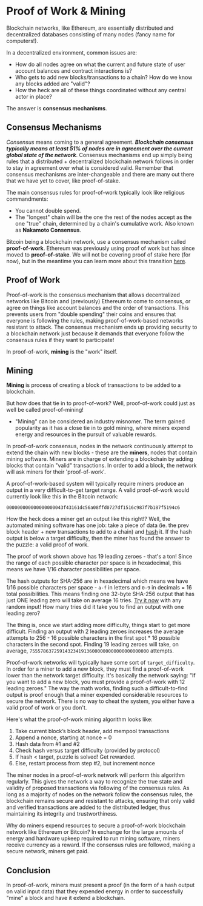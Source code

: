 # Proof of Work & Mining

Blockchain networks, like Ethereum, are essentially distributed and decentralized databases consisting of many nodes (fancy name for computers!).

In a decentralized environment, common issues are:
- How do all nodes agree on what the current and future state of user account balances and contract interactions is?
- Who gets to add new blocks/transactions to a chain? How do we know any blocks added are "valid"?
- How the heck are all of these things coordinated without any central actor in place?

The answer is **consensus mechanisms**.

## Consensus Mechanisms

*Consensus* means coming to a general agreement. _**Blockchain consensus typically means at least 51% of nodes are in agreement over the current global state of the network**_. Consensus mechanisms end up simply being rules that a distributed + decentralized blockchain network follows in order to stay in agreement over what is considered valid. Remember that consensus mechanisms are inter-changeable and there are many out there that we have yet to cover, like proof-of-stake.

The main consensus rules for proof-of-work typically look like religious commandments:

- You cannot double spend.
- The "longest" chain will be the one the rest of the nodes accept as the one "true" chain, determined by a chain's cumulative work. Also known as **Nakamoto Consensus**.

Bitcoin being a blockchain network, use a consensus mechanism called **proof-of-work**. Ethereum was previously using proof of work but has since moved to **proof-of-stake**. We will not be covering proof of stake here (for now), but in the meantime you can learn more about this transition [here](https://www.alchemy.com/overviews/ethereum-2-0-your-guide-for-2022#transitioning-to-proof-of-stake-2).

## Proof of Work

Proof-of-work is the consensus mechanism that allows decentralized networks like Bitcoin and (previously) Ethereum to come to consensus, or agree on things like account balances and the order of transactions. This prevents users from "double spending" their coins and ensures that everyone is following the rules, making proof-of-work-based networks resistant to attack. The consensus mechanism ends up providing security to a blockchain network just because it demands that everyone follow the consensus rules if they want to participate!

In proof-of-work, **mining** is the "work" itself.

## Mining

**Mining** is process of creating a block of transactions to be added to a blockchain.

But how does that tie in to proof-of-work? Well, proof-of-work could just as well be called proof-of-mining!

- "Mining" can be considered an industry misnomer. The term gained popularity as it has a close tie in to gold mining, where miners expend energy and resources in the pursuit of valuable rewards.

In proof-of-work consensus, nodes in the network continuously attempt to extend the chain with new blocks - these are the **miners**, nodes that contain mining software. Miners are in charge of extending a blockchain by adding blocks that contain "valid" transactions. In order to add a block, the network will ask miners for their 'proof-of-work'.

A proof-of-work-based system will typically require miners produce an output in a very difficult-to-get target range. A valid proof-of-work would currently look like this in the Bitcoin network:

```
000000000000000000043f43161dc56a08ffd0727df1516c987f7b187f5194c6
```

How the heck does a miner get an output like this right!? Well, the automated mining software has one job: take a piece of data (ie. the prev block header + new transactions to add to a chain) and [hash](https://emn178.github.io/online-tools/sha256.html) it. If the hash output is below a target difficulty, then the miner has found the answer to the puzzle: a valid proof of work.

The proof of work shown above has 19 leading zeroes - that's a ton! Since the range of each possible character per space is in hexadecimal, this means we have 1/16 character possibilities per space.

The hash outputs for SHA-256 are in hexadecimal which means we have 1/16 possible characters per space - `a-f` in letters and `0-9` in decimals = 16 total possibilities. This means finding one 32-byte SHA-256 output that has just ONE leading zero will take on average 16 tries. [Try it now](https://emn178.github.io/online-tools/sha256.html) with any random input! How many tries did it take you to find an output with one leading zero?

The thing is, once we start adding more difficulty, things start to get more difficult. Finding an output with 2 leading zeroes increases the average attempts to 256 - 16 possible characters in the first spot * 16 possible characters in the second spot. Finding 19 leading zeroes will take, on average, `75557863725914323419136000000000000000000000` attempts.

Proof-of-work networks will typically have some sort of `target_difficulty`. In order for a miner to add a new block, they must find a proof-of-work lower than the network target difficulty. It's basically the network saying: "If you want to add a new block, you must provide a proof-of-work with 12 leading zeroes." The way the math works, finding such a difficult-to-find output is proof enough that a miner expended considerable resources to secure the network. There is no way to cheat the system, you either have a valid proof of work or you don't.

Here's what the proof-of-work mining algorithm looks like:

1. Take current block’s block header, add mempool transactions
2. Append a nonce, starting at nonce = 0
3. Hash data from #1 and #2
4. Check hash versus target difficulty (provided by protocol)
5. If hash < target, puzzle is solved! Get rewarded.
6. Else, restart process from step #2, but increment nonce 

The miner nodes in a proof-of-work network will perform this algorithm regularly. This gives the network a way to recognize the true state and validity of proposed transactions via following of the consensus rules. As long as a majority of nodes on the network follow the consensus rules, the blockchain remains secure and resistant to attacks, ensuring that only valid and verified transactions are added to the distributed ledger, thus maintaining its integrity and trustworthiness.

Why do miners expend resources to secure a proof-of-work blockchain network like Ethereum or Bitcoin? In exchange for the large amounts of energy and hardware upkeep required to run mining software, miners receive currency as a reward. If the consensus rules are followed, making a secure network, miners get paid.

## Conclusion

In proof-of-work, miners must present a proof (in the form of a hash output on valid input data) that they expended energy in order to successfully "mine" a block and have it extend a blockchain.